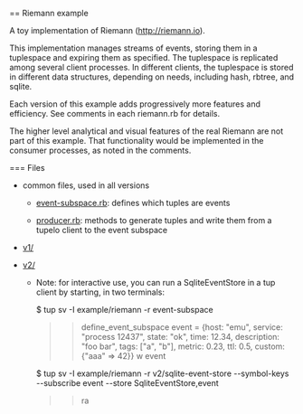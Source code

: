 == Riemann example

A toy implementation of Riemann (http://riemann.io).

This implementation manages streams of events, storing them in a tuplespace and expiring them as specified. The tuplespace is replicated among several client processes. In different clients, the tuplespace is stored in different data structures, depending on needs, including hash, rbtree, and sqlite.

Each version of this example adds progressively more features and efficiency. See comments in each riemann.rb for details.

The higher level analytical and visual features of the real Riemann are not part of this example. That functionality would be implemented in the consumer processes, as noted in the comments.

=== Files

* common files, used in all versions

  * [event-subspace.rb](event-subspace.rb): defines which tuples are events
  
  * [producer.rb](producer.rb): methods to generate tuples and write them
    from a tupelo client to the event subspace

* [v1/](v1)

* [v2/](v2)

  * Note: for interactive use, you can run a SqliteEventStore in a tup client by starting, in two terminals:
  
      $ tup sv -I example/riemann -r event-subspace
      >> define_event_subspace
      >> event = {host: "emu", service: "process 12437", state: "ok", time: 12.34, description: "foo bar", tags: ["a", "b"], metric: 0.23, ttl: 0.5, custom: {"aaa" => 42}}
      >> w event
    
      $ tup sv -I example/riemann -r v2/sqlite-event-store --symbol-keys --subscribe event --store SqliteEventStore,event
      >> ra
